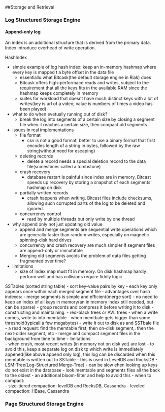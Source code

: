 ##Storage and Retrieval

### Log Structured Storage Engine
#### Append-only log
An index is an additional structure that is derived from the primary data. Index introduce overhead of write operation.

HashIndex
  - simple example of log hash index: keep an in-memory hashmap where every key is mapped t a byte offset in the data file
    - essentiallu what Bitcask(the default storage engine in Riak) does
    - Bitcask offers high-performace reads and writes, subject to the requirement that all the keys fits in the available RAM since the hashmap keeps completely in memory
    - suites for workload that doesnt have much distinct keys with a lot of writes(key is url of a video, value is numbers of times a video has been played)
  - what to do when evetually running out of disk?
    - break the log into segments of a certain size by closing a segment file when it reaches a certain size, then compact old segments
  - issues in real implementations
    - file format
      - csv is not a good format, better to use a binary format that first encodes length of a string in bytes, followed by the raw string(without need for escaping)
    - deleting records
      - delete a record needs a special deletion record to the data file(somestimes called a tombstone)
    - crash recovery
      - database restart is painful since index are in memory, Bitcast speeds up recovery by storing a snapshot of each segments' hashmap on disk
    - partially written records
      - crash happens when writing. Bitcast files include checksums, allowing such corrupted parts of the log to be deleted and ignored.
    - concurrency control
      - read by multiple threads but only write by one thread
  - why append only not just updating old value
    - append and merge segments are sequential write operations which are generally faster than random writes, especially on magnetic spinning-disk hard drives
    - concurrency and crash recovery are much simpler if segment files are append-only or immutatble
    - Merging old segments avoids the problem of data files getting fragmented over time? 
  - limitations
    - size of index map must fit in memory. On disk hashmap hardly perform well and has collisions require fiddly logic
    
 SSTables (sorted string table)
    - sort key-value pairs by key
    - each key only appears once within each merged segment file
    - advantages over hash indexes:
      - merge segments is simple and efficient(merge sort)
      - no need to keep an index of all keys in memory(an in memory index still needed, but can be sparse)
      - group records and compress it before writing it to disk
    - constructing and maintaining:
      - red-black trees or AVL trees
      - when a write comes, write to into memtable
      - when memtbale gets bigger than some threshold(typicall a few megabytes) - write it out to disk as and SSTbale file
      - a read request: find the memtable first, then on-disk segment,. then the next-older segment, etc
      - merge and compact segment files in the background from time to time
      - limitations:  
        - when crash, most recent writes (in memory not on disk yet) are lost
        - to avoid this, keep a separate log on disk tp which write is immediately appened(like above append only log), this log can be discarded when this memtable is written out to SSTable
        - this is used in LevelDB and RocksDB
    - LSM-Tree(Log-Structured Merge-Tree)
      - can be slow ehen looking up keys do not exist in the database
        - look memtable and segments files all the back to the oldest
          - an additional bloom-filter and help to avoid this
    - when to compact:  
      - size-tiered compaction: levelDB and RocksDB, Cassandra
      - leveled compaction: HBase, Cassandra


        


  
      
     
      
   


### Page Structured Storage Engine
